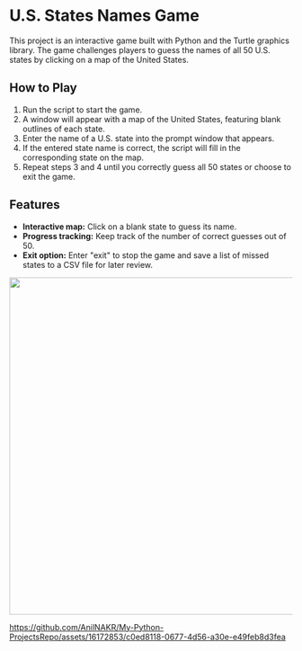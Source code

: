 # U.S. States Names Game
This project is an interactive game built with Python and the Turtle graphics library. The game challenges players to guess the names of all 50 U.S. states by clicking on a map of the United States.

## How to Play
1) Run the script to start the game.
2) A window will appear with a map of the United States, featuring blank outlines of each state.
3) Enter the name of a U.S. state into the prompt window that appears.
4) If the entered state name is correct, the script will fill in the corresponding state on the map.
5) Repeat steps 3 and 4 until you correctly guess all 50 states or choose to exit the game.

## Features
* **Interactive map:** Click on a blank state to guess its name.
* **Progress tracking:** Keep track of the number of correct guesses out of 50.
* **Exit option:** Enter "exit" to stop the game and save a list of missed states to a CSV file for later review.

<p align="center">
  <img src="https://github.com/AnilNAKR/My-Python-ProjectsRepo/assets/16172853/7f87decb-6686-4ede-bd01-0aceebd6ba1a" width="600px">
</p>

https://github.com/AnilNAKR/My-Python-ProjectsRepo/assets/16172853/c0ed8118-0677-4d56-a30e-e49feb8d3fea


